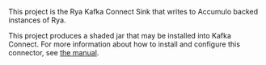 <!-- Licensed to the Apache Software Foundation (ASF) under one
or more contributor license agreements.  See the NOTICE file
distributed with this work for additional information
regarding copyright ownership.  The ASF licenses this file
to you under the Apache License, Version 2.0 (the
"License"); you may not use this file except in compliance
with the License.  You may obtain a copy of the License at

  http://www.apache.org/licenses/LICENSE-2.0

Unless required by applicable law or agreed to in writing,
software distributed under the License is distributed on an
"AS IS" BASIS, WITHOUT WARRANTIES OR CONDITIONS OF ANY
KIND, either express or implied.  See the License for the
specific language governing permissions and limitations
under the License. -->

This project is the Rya Kafka Connect Sink that writes to Accumulo backed 
instances of Rya.

This project produces a shaded jar that may be installed into Kafka Connect. 
For more information about how to install and configure this connector, see
[the manual](../../rya.manual/src/site/markdown/kafka-connect-integration.md).